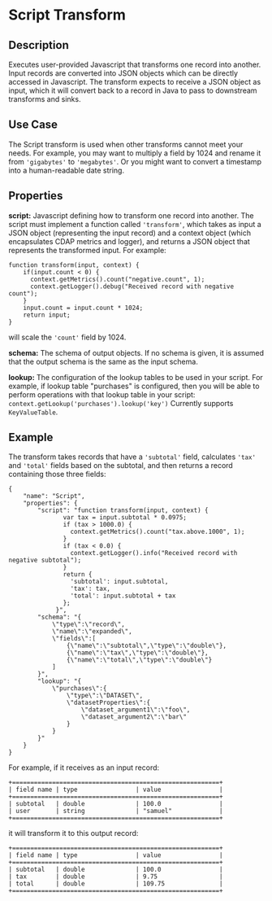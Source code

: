 # Script Transform

Description
-----------

Executes user-provided Javascript that transforms one record into another.
Input records are converted into JSON objects which can be directly accessed in
Javascript. The transform expects to receive a JSON object as input, which it will
convert back to a record in Java to pass to downstream transforms and sinks.

Use Case
--------

The Script transform is used when other transforms cannot meet your needs.
For example, you may want to multiply a field by 1024 and rename it from ``'gigabytes'``
to ``'megabytes'``. Or you might want to convert a timestamp into a human-readable date string.

Properties
----------

**script:** Javascript defining how to transform one record into another. The script must
implement a function called ``'transform'``, which takes as input a JSON object (representing
the input record) and a context object (which encapsulates CDAP metrics and logger),
and returns a JSON object that represents the transformed input.
For example:

    function transform(input, context) {
        if(input.count < 0) {
          context.getMetrics().count("negative.count", 1);
          context.getLogger().debug("Received record with negative count");
        }
        input.count = input.count * 1024;
        return input;
    }

will scale the ``'count'`` field by 1024.

**schema:** The schema of output objects. If no schema is given, it is assumed that the output
schema is the same as the input schema.

**lookup:** The configuration of the lookup tables to be used in your script.
For example, if lookup table "purchases" is configured, then you will be able to perform
operations with that lookup table in your script: ``context.getLookup('purchases').lookup('key')``
Currently supports ``KeyValueTable``.

Example
-------

The transform takes records that have a ``'subtotal'`` field, calculates ``'tax'`` and
``'total'`` fields based on the subtotal, and then returns a record containing those three
fields:

    {
        "name": "Script",
        "properties": {
            "script": "function transform(input, context) {
                   var tax = input.subtotal * 0.0975;
                   if (tax > 1000.0) {
                     context.getMetrics().count("tax.above.1000", 1);
                   }
                   if (tax < 0.0) {
                     context.getLogger().info("Received record with negative subtotal");
                   }
                   return {
                     'subtotal': input.subtotal,
                     'tax': tax,
                     'total': input.subtotal + tax
                   };
                 }",
            "schema": "{
                \"type\":\"record\",
                \"name\":\"expanded\",
                \"fields\":[
                    {\"name\":\"subtotal\",\"type\":\"double\"},
                    {\"name\":\"tax\",\"type\":\"double\"},
                    {\"name\":\"total\",\"type\":\"double\"}
                ]
            }",
            "lookup": "{
                \"purchases\":{
                    \"type\":\"DATASET\",
                    \"datasetProperties\":{
                        \"dataset_argument1\":\"foo\",
                        \"dataset_argument2\":\"bar\"
                    }
                }
            }"
        }
    }

For example, if it receives as an input record:

    +=========================================================+
    | field name | type                | value                |
    +=========================================================+
    | subtotal   | double              | 100.0                |
    | user       | string              | "samuel"             |
    +=========================================================+

it will transform it to this output record:

    +=========================================================+
    | field name | type                | value                |
    +=========================================================+
    | subtotal   | double              | 100.0                |
    | tax        | double              | 9.75                 |
    | total      | double              | 109.75               |
    +=========================================================+

